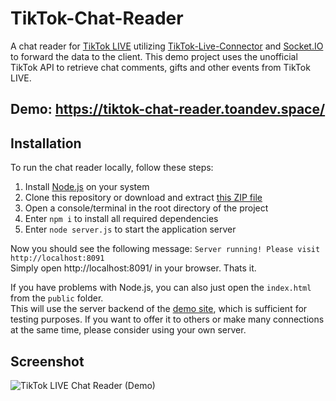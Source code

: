 # TikTok-Chat-Reader

A chat reader for <a href="https://www.tiktok.com/live">TikTok LIVE</a> utilizing <a href="https://github.com/toandev95/TikTok-Live-Connector">TikTok-Live-Connector</a> and <a href="https://socket.io/">Socket.IO</a> to forward the data to the client. This demo project uses the unofficial TikTok API to retrieve chat comments, gifts and other events from TikTok LIVE.

## Demo: https://tiktok-chat-reader.toandev.space/

## Installation

To run the chat reader locally, follow these steps:

1. Install [Node.js](https://nodejs.org/) on your system
2. Clone this repository or download and extract [this ZIP file](https://github.com/toandev95/TikTok-Chat-Reader/archive/refs/heads/main.zip)
3. Open a console/terminal in the root directory of the project
4. Enter `npm i` to install all required dependencies
5. Enter `node server.js` to start the application server

Now you should see the following message: `Server running! Please visit http://localhost:8091`<br>
Simply open http://localhost:8091/ in your browser. Thats it.

If you have problems with Node.js, you can also just open the `index.html` from the `public` folder.<br>
This will use the server backend of the [demo site](https://tiktok-chat-reader.toandev.space/), which is sufficient for testing purposes. If you want to offer it to others or make many connections at the same time, please consider using your own server.

## Screenshot

![TikTok LIVE Chat Reader (Demo)](https://user-images.githubusercontent.com/59258980/153956504-c585b14b-a50e-43f0-a994-64adcaface2e.png)
